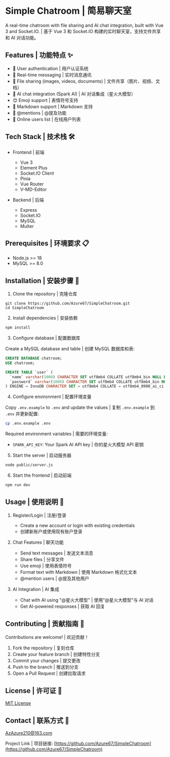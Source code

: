 # Simple Chatroom | 简易聊天室

A real-time chatroom with file sharing and AI chat integration, built with Vue 3 and Socket.IO. | 基于 Vue 3 和 Socket.IO 构建的实时聊天室，支持文件共享和 AI 对话功能。

## Features | 功能特点 ✨

- 🔐 User authentication | 用户认证系统
- 💬 Real-time messaging | 实时消息通讯
- 📁 File sharing (images, videos, documents) | 文件共享（图片、视频、文档）
- 🤖 AI chat integration (Spark AI) | AI 对话集成（星火大模型）
- 😊 Emoji support | 表情符号支持
- 📝 Markdown support | Markdown 支持
- 🎯 @mentions | @提及功能
- 👥 Online users list | 在线用户列表

## Tech Stack | 技术栈 🛠️

- Frontend | 前端
  - Vue 3
  - Element Plus 
  - Socket.IO Client
  - Pinia
  - Vue Router
  - V-MD-Editor

- Backend | 后端
  - Express
  - Socket.IO
  - MySQL
  - Multer

## Prerequisites | 环境要求 📋

- Node.js >= 18
- MySQL >= 8.0

## Installation | 安装步骤 🚀

1. Clone the repository | 克隆仓库

```
git clone https://github.com/Azure67/SimpleChatroom.git
cd SimpleChatroom
```

2. Install dependencies | 安装依赖
```bash
npm install
```

3. Configure database | 配置数据库

Create a MySQL database and table | 创建 MySQL 数据库和表:
```sql
CREATE DATABASE chatroom;
USE chatroom;

CREATE TABLE `user` (
  `name` varchar(1000) CHARACTER SET utf8mb4 COLLATE utf8mb4_bin NULL DEFAULT NULL,
  `password` varchar(1000) CHARACTER SET utf8mb4 COLLATE utf8mb4_bin NULL DEFAULT NULL
) ENGINE = InnoDB CHARACTER SET = utf8mb4 COLLATE = utf8mb4_0900_ai_ci ROW_FORMAT = Dynamic;
```

4. Configure environment | 配置环境变量

Copy `.env.example` to `.env` and update the values | 复制 `.env.example` 到 `.env` 并更新配置:
```bash
cp .env.example .env
```

Required environment variables | 需要的环境变量:
- `SPARK_API_KEY`: Your Spark AI API key | 你的星火大模型 API 密钥

5. Start the server | 启动服务器
```bash
node public/server.js
```

6. Start the frontend | 启动前端
```bash
npm run dev
```

## Usage | 使用说明 📖

1. Register/Login | 注册/登录
   - Create a new account or login with existing credentials
   - 创建新账户或使用现有账户登录

2. Chat Features | 聊天功能
   - Send text messages | 发送文本消息
   - Share files | 分享文件
   - Use emoji | 使用表情符号
   - Format text with Markdown | 使用 Markdown 格式化文本
   - @mention users | @提及其他用户

3. AI Integration | AI 集成
   - Chat with AI using "@星火大模型" | 使用"@星火大模型"与 AI 对话
   - Get AI-powered responses | 获取 AI 回复

## Contributing | 贡献指南 🤝

Contributions are welcome! | 欢迎贡献！

1. Fork the repository | 复刻仓库
2. Create your feature branch | 创建特性分支
3. Commit your changes | 提交更改
4. Push to the branch | 推送到分支
5. Open a Pull Request | 创建拉取请求

## License | 许可证 📄

[MIT License](LICENSE)

## Contact | 联系方式 📧
AzAzure210@163.com

Project Link | 项目链接: [https://github.com/Azure67/SimpleChatroom](https://github.com/Azure67/SimpleChatroom)
